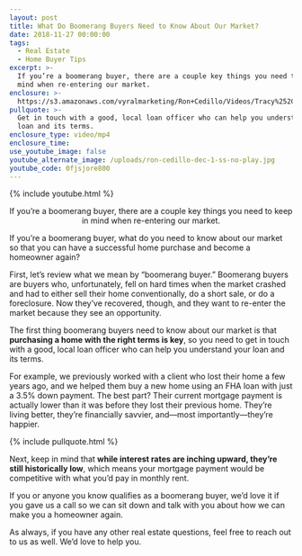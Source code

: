 ```yaml
---
layout: post
title: What Do Boomerang Buyers Need to Know About Our Market?
date: 2018-11-27 00:00:00
tags:
  - Real Estate
  - Home Buyer Tips
excerpt: >-
  If you’re a boomerang buyer, there are a couple key things you need to keep in
  mind when re-entering our market.
enclosure: >-
  https://s3.amazonaws.com/vyralmarketing/Ron+Cedillo/Videos/Tracy%252C+CA+Real+Estate+-+What+Do+Boomerang+Buyers+Need+to+Know+About+Our+Market%253F.mp4
pullquote: >-
  Get in touch with a good, local loan officer who can help you understand your
  loan and its terms.
enclosure_type: video/mp4
enclosure_time:
use_youtube_image: false
youtube_alternate_image: /uploads/ron-cedillo-dec-1-ss-no-play.jpg
youtube_code: 0fjsjore800
---
```


{% include youtube.html %}

<center>If you’re a boomerang buyer, there are a couple key things you need to keep in mind when re-entering our market.</center>

If you’re a boomerang buyer, what do you need to know about our market so that you can have a successful home purchase and become a homeowner again?

First, let’s review what we mean by “boomerang buyer.” Boomerang buyers are buyers who, unfortunately, fell on hard times when the market crashed and had to either sell their home conventionally, do a short sale, or do a foreclosure. Now they’ve recovered, though, and they want to re-enter the market because they see an opportunity.

The first thing boomerang buyers need to know about our market is that **purchasing a home with the right terms is key**, so you need to get in touch with a good, local loan officer who can help you understand your loan and its terms.

For example, we previously worked with a client who lost their home a few years ago, and we helped them buy a new home using an FHA loan with just a 3.5% down payment. The best part? Their current mortgage payment is actually lower than it was before they lost their previous home. They’re living better, they’re financially savvier, and—most importantly—they’re happier.

{% include pullquote.html %}

Next, keep in mind that **while interest rates are inching upward, they’re still historically low**, which means your mortgage payment would be competitive with what you’d pay in monthly rent.

If you or anyone you know qualifies as a boomerang buyer, we’d love it if you gave us a call so we can sit down and talk with you about how we can make you a homeowner again.

As always, if you have any other real estate questions, feel free to reach out to us as well. We’d love to help you.